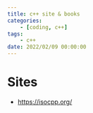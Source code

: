 ```yaml
---
title: c++ site & books
categories: 
	- [coding, c++]
tags:
	- c++
date: 2022/02/09 00:00:00
---
```


# Sites

- https://isocpp.org/